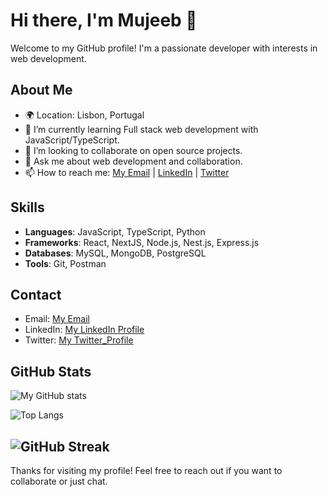 # Hi there, I'm Mujeeb 👋

Welcome to my GitHub profile! I'm a passionate developer with interests in web development.

## About Me
- 🌍 Location: Lisbon, Portugal
- 🌱 I’m currently learning Full stack web development with JavaScript/TypeScript.
- 👯 I’m looking to collaborate on open source projects.
- 💬 Ask me about web development and collaboration.
- 📫 How to reach me: [My Email](mailto:diplomatmujeeb@gmail.com) | [LinkedIn](https://www.linkedin.com/in/mujeeb-adetokunbo/) | [Twitter](https://twitter.com/diplomatmujeeb)

## Skills

- **Languages**: JavaScript, TypeScript, Python
- **Frameworks**: React, NextJS, Node.js, Nest.js, Express.js 
- **Databases**: MySQL, MongoDB, PostgreSQL
- **Tools**: Git, Postman

## Contact

- Email: [My Email](mailto:diplomatmujeeb@gmail.com)
- LinkedIn: [My LinkedIn Profile](https://www.linkedin.com/in/mujeeb-adetokunbo/)
- Twitter: [My Twitter_Profile](https://twitter.com/diplomatmujeeb)

## GitHub Stats

![My GitHub stats](https://github-readme-stats.vercel.app/api?username=mujeebcodes&show_icons=true&theme=radical)

![Top Langs](https://github-readme-stats.vercel.app/api/top-langs/?username=mujeebcodes&layout=compact&theme=radical)

![GitHub Streak](https://github-readme-streak-stats.herokuapp.com/?user=mujeebcodes&theme=radical)
---

Thanks for visiting my profile! Feel free to reach out if you want to collaborate or just chat.
